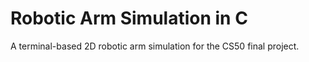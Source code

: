 # Robotic Arm Simulation in C

A terminal-based 2D robotic arm simulation for the CS50 final project.